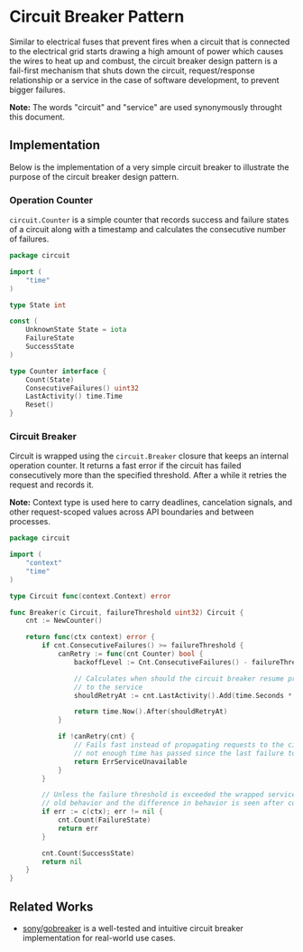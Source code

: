 # Circuit Breaker Pattern

Similar to electrical fuses that prevent fires when a circuit that is connected
to the electrical grid starts drawing a high amount of power which causes the
wires to heat up and combust, the circuit breaker design pattern is a fail-first
mechanism that shuts down the circuit, request/response relationship or a
service in the case of software development, to prevent bigger failures.

**Note:** The words "circuit" and "service" are used synonymously throught this
document.

## Implementation

Below is the implementation of a very simple circuit breaker to illustrate the purpose
of the circuit breaker design pattern.

### Operation Counter

`circuit.Counter` is a simple counter that records success and failure states of
a circuit along with a timestamp and calculates the consecutive number of
failures.

```go
package circuit

import (
	"time"
)

type State int

const (
	UnknownState State = iota
	FailureState
	SuccessState
)

type Counter interface {
	Count(State)
	ConsecutiveFailures() uint32
	LastActivity() time.Time
	Reset()
}
```

### Circuit Breaker

Circuit is wrapped using the `circuit.Breaker` closure that keeps an internal operation counter.
It returns a fast error if the circuit has failed consecutively more than the specified threshold.
After a while it retries the request and records it.

**Note:** Context type is used here to carry deadlines, cancelation signals, and
other request-scoped values across API boundaries and between processes.

```go
package circuit

import (
	"context"
	"time"
)

type Circuit func(context.Context) error

func Breaker(c Circuit, failureThreshold uint32) Circuit {
	cnt := NewCounter()

	return func(ctx context) error {
		if cnt.ConsecutiveFailures() >= failureThreshold {
			canRetry := func(cnt Counter) bool {
				backoffLevel := Cnt.ConsecutiveFailures() - failureThreshold

				// Calculates when should the circuit breaker resume propagating requests
				// to the service
				shouldRetryAt := cnt.LastActivity().Add(time.Seconds * 2 << backoffLevel)

				return time.Now().After(shouldRetryAt)
			}

			if !canRetry(cnt) {
				// Fails fast instead of propagating requests to the circuit since
				// not enough time has passed since the last failure to retry
				return ErrServiceUnavailable
			}
		}

		// Unless the failure threshold is exceeded the wrapped service mimics the
		// old behavior and the difference in behavior is seen after consecutive failures
		if err := c(ctx); err != nil {
			cnt.Count(FailureState)
			return err
		}

		cnt.Count(SuccessState)
		return nil
	}
}
```

## Related Works

- [sony/gobreaker](https://github.com/sony/gobreaker) is a well-tested and intuitive circuit breaker implementation for real-world use cases.
